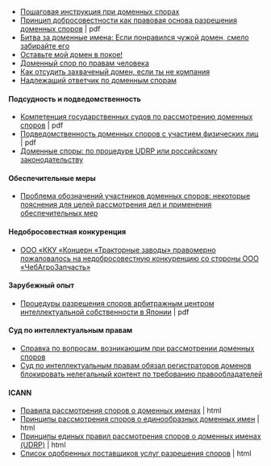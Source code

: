 
* [Пошаговая инструкция при доменных спорах](https://cctld.ru/ru/activities/faq/disputs/instruction.php)
* [Принцип добросовестности как правовая основа разрешения доменных споров](https://cyberleninka.ru/article/v/printsip-dobrosovestnosti-kak-pravovaya-osnova-razresheniya-domennyh-sporov) | pdf
* [Битва за доменные имена: Если понравился чужой домен, смело забирайте его ](https://vc.ru/ad/13022-cliff-2)
* [Оставьте мой домен в покое!](http://www.ju-ris.ru/blog/2016/04/22/ostavte-mojj-domen-v-pokoe/)
* [Доменный спор по правам человека](https://www.rbc.ru/newspaper/2014/01/16/56bfa97f9a7947299f72d71e)
* [Как отсудить захваченый домен, если ты не компания](https://habr.com/post/265239/)
* [Надлежащий ответчик по доменным спорам](https://bardov.legal/faq/nadlezhashchiy-otvetchik-po-domennym-sporam)

#### Подсудность и подведомственность
* [Компетенция государственных судов по рассмотрению доменных споров](https://cyberleninka.ru/article/v/kompetentsiya-gosudarstvennyh-sudov-po-rassmotreniyu-domennyh-sporov) | pdf
* [Подведомственность доменных споров с участием физических лиц](https://cyberleninka.ru/article/v/podvedomstvennost-domennyh-sporov-s-uchastiem-fizicheskih-lits) | pdf
* [Доменные споры: по процедуре UDRP или российскому законодательству](http://rapsinews.ru/legislation_publication/20120723/263884805.html)

#### Обеспечительные меры
* [Проблема обозначений участников доменных споров: некоторые пояснения для целей рассмотрения дел и применения обеспечительных мер](http://ipcmagazine.ru/legal-issues/the-problem-domain-disputes-designations-participants-some-explanations-for-the-purpose-of-consideration-of-cases-and-the-use-of-interim-measures)

#### Недобросовестная конкуренция
* [ООО «ККУ «Концерн «Тракторные заводы» правомерно пожаловалось на недобросовестную конкуренцию со стороны ООО «ЧебАгроЗапчасть»](http://chuvashia.fas.gov.ru/news/11925)


#### Зарубежный опыт

* [Процедуры разрешения споров арбитражным центром интеллектуальной собственности в Японии](https://cyberleninka.ru/article/v/protsedury-razresheniya-sporov-arbitrazhnym-tsentrom-intellektualnoy-sobstvennosti-yaponii) | pdf

#### Суд по интеллектуальным правам

* [Справка по вопросам, возникающим при рассмотрении доменных споров](http://ipcmagazine.ru/official-cronicle/the-questions-that-arise-when-considering-domain-disputes)
* [Суд по интеллектуальным правам обязал регистраторов доменов блокировать нелегальный контент по требованию правообладателей
](http://www.lidings.com/ru/legalupdates2?id=378)

#### ICANN
* [Правила рассмотрения споров о доменных именах](https://www.icann.org/resources/pages/dndr-2012-02-25-ru) | html
* [Принципы рассмотрения споров о единообразных доменных имен](https://www.icann.org/resources/pages/policy-2012-02-25-ru) | html
* [Принципы единых правил рассмотрения споров о доменных именах (UDRP)](https://www.icann.org/resources/pages/udrp-rules-2015-03-12-ru) | html
* [Список одобренных поставщиков услуг разрешения споров](https://www.icann.org/resources/pages/providers-2012-02-25-ru) | html

